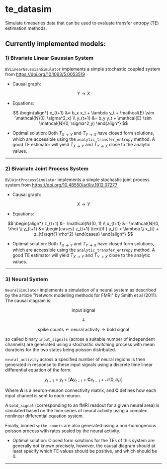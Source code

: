 # te_datasim

Simulate timeseries data that can be used to evaluate transfer entropy (TE) estimation methods.

## Currently implemented models:

### 1) Bivariate Linear Gaussian System

`BVLinearGaussianSimulator` implements a simple stochastic coupled system from https://doi.org/10.1063/5.0053519

- Causal graph:

$$
Y \to X
$$

- Equations:

$$
\begin{align*}
			x_{t+1} &= b_x x_t + \lambda y_t + \mathcal{E} \sim \mathcal{N}(0, \sigma^2_x) \\
			y_{t+1} &= b_y y_t + \mathcal{E} \sim \mathcal{N}(0, \sigma^2_y)
\end{align*}
$$

- Optimal solution: Both $T_{X\to Y}$ and $T_{Y \to X}$ have closed form solutions, which are accessible using the `analytic_transfer_entropy` method. A good TE estimator will yield $\hat{T}_{X\to Y}$ and $\hat{T}_{Y\to X}$ close to the analytic values.

-----

### 2) Bivariate Joint Process System

`BVJointProcessSimulator` implements a simple stochastic joint process system from https://doi.org/10.48550/arXiv.1912.07277

- Causal graph:

$$
X \to Y
$$

- Equations:

$$
\begin{align*}
			z_{t+1} &= \mathcal{N}(0, 1) \\
			x_{t+1} &= \mathcal{N}(0, \rho) \\
			y_{t+1} &= 
			\begin{cases}
				z_{t+1} \text{if } y_{t} < \lambda \\
				x_{t} + z_{t}\sqrt{1-\rho^2}
			\end{cases}
\end{align*}
$$

- Optimal solution: Both $T_{X\to Y}$ and $T_{Y \to X}$ have closed form solutions, which are accessible using the `analytic_transfer_entropy` method. A good TE estimator will yield $\hat{T}_{X\to Y}$ and $\hat{T}_{Y\to X}$ close to the analytic values.

-----

### 3) Neural System

`NeuralSimulator` implements a simulation of a neural system as described by the article "Network modelling methods for FMRI" by Smith et al (2011). The causal diagram is:

$$
\text{input signal}
$$

$$
\downarrow
$$

$$
\text{spike counts} \leftarrow \text{neural activity} \to \text {bold signal}
$$



so called binary `input_signals` (across a suitable number of independent channels) are generated using a stochastic switching process with mean durations for the two states being poisson distributed.

`neural_activity` across a specified number of neural regions is then generated in response to these input signals using a discrete time linear differential equation of the form:

$$
y_{t+1} = y_t + \left[\mathbf{A}y_{t-1} + \mathbf{C}x_{t-1} + \mathcal{N}(0, \sigma_r)\right]
$$

Where $\mathbf{A}$ is a neuron-neuron connectivity matrix, and $\mathbf{C}$ defines how each input channel is sent to each neuron. 

A `bold_signal` (corresponding to an fMRI readout for a given neural area) is simulated based on the time series of neural activity using a complex nonlinear differential equation system.

Finally, binned `spike_counts` are also generated using a non-homogenous poisson process with rates scaled by the neural activity. 

- Optimal solution: Closed form solutions for the TEs of this system are generally not known precisely, however, the causal diagram should at least specify which TE values should be positive, and which should be 0.

-----
